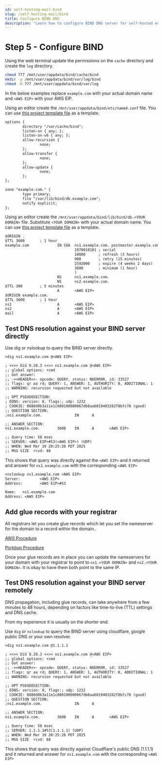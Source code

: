 ```yaml
---
id: self-hosting-mail-bind
slug: /self-hosting-mail/bind
title: Configure BIND DNS
description: "Learn how to configure BIND DNS server for self-hosted email. Includes zone file configuration, MX record setup, SPF records, and DKIM integration for proper email delivery."
---
```

# Step 5 - Configure BIND

Using the web terminal update the permissions on the `cache` directory and create the `log` directory.

```bash
chmod 777 /mnt/user/appdata/bind/cache/bind
mkdir -p /mnt/user/appdata/bind/var/log/bind
chmod -R 777 /mnt/user/appdata/bind/var/log
```

In the below examples replace `example.com` with your actual domain name and `<AWS EIP>` with your AWS EIP.

Using an editor create the `/mnt/user/appdata/bind/etc/named.conf` file. You can use [this project template file](https://github.com/markfalk/stalwart-mail-wgproxy/blob/main/bind/named.conf.template) as a template.

```txt title="/mnt/user/appdata/bind/etc/named.conf"
options {
        directory "/var/cache/bind";
        listen-on { any; };
        listen-on-v6 { any; };
        allow-recursion {
                none;
        };
        allow-transfer {
                none;
        };
        allow-update {
                none;
        };
};

zone "example.com." {
        type primary;
        file "/var/lib/bind/db.example.com";
        notify explicit;
};
```

Using an editor create the `/mnt/user/appdata/bind/lib/bind/db.<YOUR DOMAIN>` file. Substitute `<YOUR DOMAIN>` with your actual domain name.  You can use [this project template file](https://github.com/markfalk/stalwart-mail-wgproxy/blob/main/bind/db.yourdomain.tld.template) as a template.

```txt title="/mnt/user/appdata/bind/lib/bind/db.example.com"
$ORIGIN .
$TTL 3600       ; 1 hour
example.com             IN SOA  ns1.example.com. postmaster.example.com. (
                                1970010101 ; serial
                                10800      ; refresh (3 hours)
                                900        ; retry (15 minutes)
                                2592000    ; expire (4 weeks 2 days)
                                3600       ; minimum (1 hour)
                                )
                        NS      ns1.example.com.
                        NS      ns2.example.com.
$TTL 300        ; 5 minutes
                        A       <AWS EIP>
$ORIGIN example.com.
$TTL 3600       ; 1 hour
ns1                     A       <AWS EIP>
ns2                     A       <AWS EIP>
mail                    A       <AWS EIP>
```

## Test DNS resolution against your BIND server directly

Use dig or nslookup to query the BIND server directly.

```txt title="dig example"
>dig ns1.example.com @<AWS EIP>

; <<>> DiG 9.20.3 <<>> ns1.example.com @<AWS EIP>
;; global options: +cmd
;; Got answer:
;; ->>HEADER<<- opcode: QUERY, status: NOERROR, id: 33527
;; flags: qr aa rd; QUERY: 1, ANSWER: 1, AUTHORITY: 0, ADDITIONAL: 1
;; WARNING: recursion requested but not available

;; OPT PSEUDOSECTION:
; EDNS: version: 0, flags:; udp: 1232
; COOKIE: 0888d0b3a11e1c880100000067db8aa6019403282f8bfc78 (good)
;; QUESTION SECTION:
;ns1.example.com.               IN      A

;; ANSWER SECTION:
ns1.example.com.        3600    IN      A       <AWS EIP>

;; Query time: 58 msec
;; SERVER: <AWS EIP>#53(<AWS EIP>) (UDP)
;; WHEN: Wed Mar 19 20:25:26 PDT 2025
;; MSG SIZE  rcvd: 88
```

This shows that query was directly against the `<AWS EIP>` and it returned and answer for `ns1.example.com` with the corresponding `<AWS EIP>`

```txt title="nslookup example"
>nslookup ns1.example.com <AWS EIP>
Server:         <AWS EIP>
Address:        <AWS EIP>#53

Name:   ns1.example.com
Address: <AWS EIP>
```

## Add glue records with your registrar

All registrars let you create glue records which let you set the nameserver for the domain to a record within the domain..

[AWS Procedure](https://docs.aws.amazon.com/Route53/latest/DeveloperGuide/domain-name-servers-glue-records.html)

[Porkbun Procedure](https://kb.porkbun.com/article/112-how-to-host-your-own-nameservers-with-glue-records)

Once your glue records are in place you can update the nameservers for your domain with your registrar to point to `ns1.<YOUR DOMAIN>` and `ns2.<YOUR DOMAIN>`. It is okay to have them both point to the same IP.

## Test DNS resolution against your BIND server remotely

DNS propagation, including glue records, can take anywhere from a few minutes to 48 hours, depending on factors like time-to-live (TTL) settings and DNS cache.

From my experience it is usually on the shorter end.

Use `dig` or `nslookup` to query the BIND server using cloudflare, google public DNS or your own resolver.

```txt title="dig example"
>dig ns1.example.com @1.1.1.1

; <<>> DiG 9.20.3 <<>> ns1.example.com @<AWS EIP>
;; global options: +cmd
;; Got answer:
;; ->>HEADER<<- opcode: QUERY, status: NOERROR, id: 33527
;; flags: qr aa rd; QUERY: 1, ANSWER: 1, AUTHORITY: 0, ADDITIONAL: 1
;; WARNING: recursion requested but not available

;; OPT PSEUDOSECTION:
; EDNS: version: 0, flags:; udp: 1232
; COOKIE: 0888d0b3a11e1c880100000067db8aa6019403282f8bfc78 (good)
;; QUESTION SECTION:
;ns1.example.com.               IN      A

;; ANSWER SECTION:
ns1.example.com.        3600    IN      A       <AWS EIP>

;; Query time: 58 msec
;; SERVER: 1.1.1.1#53(1.1.1.1) (UDP)
;; WHEN: Wed Mar 19 20:25:26 PDT 2025
;; MSG SIZE  rcvd: 88
```

This shows that query was directly against Cloudflare's public DNS (1.1.1.1) and it returned and answer for `ns1.example.com` with the corresponding `<AWS EIP>`
